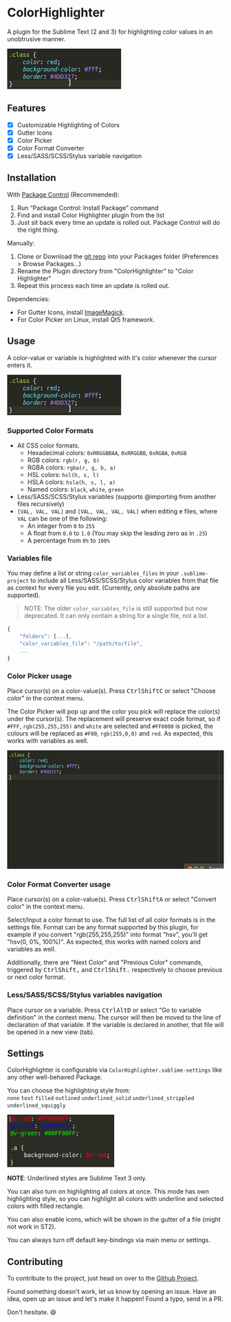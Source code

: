 # ColorHighlighter
A plugin for the Sublime Text (2 and 3) for highlighting color values in an unobtrusive manner.

![underline highlighting preview][image-underline-preview]

## Features
 - [x] Customizable Highlighting of Colors
 - [x] Gutter Icons
 - [x] Color Picker
 - [x] Color Format Converter
 - [x] Less/SASS/SCSS/Stylus variable navigation

## Installation
With [Package Control][package-control] (Recommended):

1. Run “Package Control: Install Package” command
2. Find and install Color Highlighter plugin from the list
3. Just sit back every time an update is rolled out. Package Control will do the right thing.

Manually:

  1. Clone or Download the [git repo][project-url] into your Packages folder (Preferences > Browse Packages...)
  2. Rename the Plugin directory from "ColorHighlighter" to "Color Highlighter"
  3. Repeat this process each time an update is rolled out.

Dependencies:

  - For Gutter Icons, install [ImageMagick][imagemagick-url].
  - For Color Picker on Linux, install Qt5 framework.

## Usage
A color-value or variable is highlighted with it's color whenever the cursor enters it.

![underline highlighting preview][image-underline-preview]

### Supported Color Formats
  - All CSS color formats.
    - Hexadecimal colors: `0xRRGGBBAA`, `0xRRGGBB`, `0xRGBA`, `0xRGB`
    - RGB colors: `rgb(r, g, b)`
    - RGBA colors: `rgba(r, g, b, a)`
    - HSL colors: `hsl(h, s, l)`
    - HSLA colors: `hsla(h, s, l, a)`
    - Named colors: `black`, `white`, `green`
  - Less/SASS/SCSS/Stylus variables (supports @importing from another files recursively)
  - `[VAL, VAL, VAL]` and `[VAL, VAL, VAL, VAL]` when editing e files, where `VAL` can be one of the following:
    - An integer from `0` to `255`
    - A float from `0.0` to `1.0` (You may skip the leading zero as in `.25`)
    - A percentage from `0%` to `100%`

### Variables file
You may define a list or string `color_variables_files` in your `.sublime-project` to include all Less/SASS/SCSS/Stylus color variables from that file as context for every file you edit. (Currently, only absolute paths are supported).

> NOTE: The older `color_variables_file` is still supported but now deprecated. It can only contain a string for a single file, not a list.

```js
{
    "folders": [...],
    "color_variables_file": "/path/to/file",
    ...
}
```

### Color Picker usage
Place cursor(s) on a color-value(s). Press <kbd><kbd>Ctrl</kbd><kbd>Shift</kbd><kbd>C</kbd></kbd> or select "Choose color" in the context menu.

The Color Picker will pop up and the color you pick will replace the color(s) under the cursor(s). The replacement will preserve exact code format, so if `#FFF`, `rgb(255,255,255)` and `white` are selected and `#FF0000` is picked, the colours will be replaced as `#F00`, `rgb(255,0,0)` and `red`. As expected, this works with variables as well.

![color picker preview][image-color-picker]

### Color Format Converter usage
Place cursor(s) on a color-value(s). Press <kbd><kbd>Ctrl</kbd><kbd>Shift</kbd><kbd>A</kbd></kbd> or select "Convert color" in the context menu.

Select/Input a color format to use. The full list of all color formats is in the settings file. Format can be any format supported by this plugin, for example if you convert "rgb(255,255,255)" into format "hsv", you'll get "hsv(0, 0%, 100%)". As expected, this works with named colors and variables as well.

Additionally, there are "Next Color" and "Previous Color" commands, triggered by <kbd><kbd>Ctrl</kbd><kbd>Shift</kbd><kbd>,</kbd></kbd> and <kbd><kbd>Ctrl</kbd><kbd>Shift</kbd><kbd>.</kbd></kbd> respectively to choose previous or next color format.

### Less/SASS/SCSS/Stylus variables navigation
Place cursor on a variable. Press <kbd><kbd>Ctrl</kbd><kbd>Alt</kbd><kbd>D</kbd></kbd> or select "Go to variable definition" in the context menu. The cursor will then be moved to the line of declaration of that variable. If the variable is declared in another, that file will be opened in a new view (tab).

## Settings
ColorHighlighter is configurable via `ColorHighlighter.sublime-settings` like any other well-behaved Package.

You can choose the highlighting style from:  
`none` `text` `filled` `outlined` `underlined_solid` `underlined_strippled` `underlined_squiggly` 

![colored text highlighting preview][image-colored-text-preview]

**NOTE**: Underlined styles are Sublime Text 3 only.

You can also turn on highlighting all colors at once. This mode has own highlighting style, so you can highlight all colors with underline and selected colors with filled rectangle.

You can also enable icons, which will be shown in the gutter of a file (might not work in ST2).

You can always turn off default key-bindings via main menu or settings.

## Contributing
To contribute to the project, just head on over to the [Github Project][project-url].

Found something doesn't work, let us know by opening an issue.
Have an idea, open up an issue and let's make it happen!
Found a typo, send in a PR.

Don't hesitate. :smile:

 [project-url]: https://github.com/Monnoroch/ColorHighlighter
 [package-control]: https://packagecontrol.io/installation
 [imagemagick-url]: http://www.imagemagick.org/

 [image-color-picker]: images/color-picker.gif
 [image-underline-preview]: images/underline-preview.gif
 [image-colored-text-preview]: images/colored-text-preview.gif

